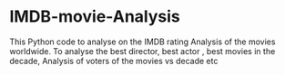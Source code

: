 # IMDB-movie-Analysis
This Python code to analyse on the IMDB rating Analysis of the movies worldwide. To analyse the best director, best actor , best movies in the decade, Analysis of voters of the movies vs decade etc
